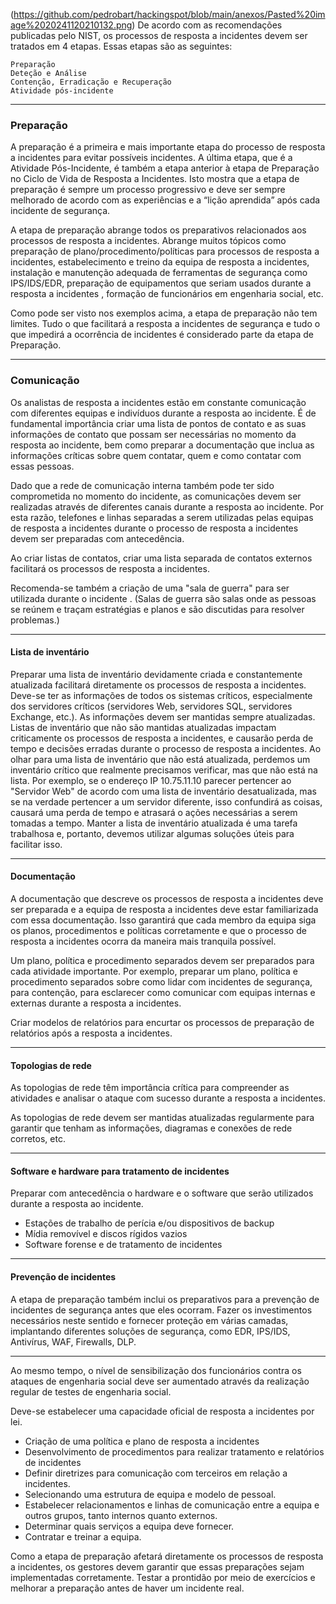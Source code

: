 
(https://github.com/pedrobart/hackingspot/blob/main/anexos/Pasted%20image%2020241120210132.png)
De acordo com as recomendações publicadas pelo NIST, os processos de resposta a incidentes  devem ser tratados em 4 etapas. Essas etapas são as seguintes:

    Preparação
    Deteção e Análise
    Contenção, Erradicação e Recuperação
    Atividade pós-incidente
***
### Preparação

A preparação é a primeira e mais importante etapa do processo de resposta a incidentes para evitar possíveis incidentes. A última etapa, que é a Atividade Pós-Incidente, é também a etapa anterior à etapa de Preparação no Ciclo de Vida de Resposta a Incidentes. Isto mostra que a etapa de preparação é sempre um processo progressivo e deve ser sempre melhorado de acordo com as experiências e a “lição aprendida” após cada incidente de segurança.

A etapa de preparação abrange todos os preparativos relacionados aos processos de resposta a incidentes. Abrange muitos tópicos como preparação de plano/procedimento/políticas para processos de resposta a incidentes, estabelecimento e treino da equipa de resposta a incidentes, instalação e manutenção adequada de ferramentas de segurança como IPS/IDS/EDR, preparação de equipamentos que seriam usados ​​durante a resposta a incidentes , formação de funcionários em engenharia social, etc.

Como pode ser visto nos exemplos acima, a etapa de preparação não tem limites. Tudo o que facilitará a resposta a incidentes de segurança  e tudo o que impedirá a ocorrência de incidentes é considerado parte da etapa de Preparação. 
***
### Comunicação

Os analistas de resposta a incidentes estão em constante comunicação com diferentes equipas e indivíduos durante a resposta ao incidente. É de fundamental importância criar uma lista de pontos de contato e as suas informações de contato que possam ser necessárias no momento da resposta ao incidente, bem como preparar a documentação que inclua as informações críticas sobre quem contatar, quem e como contatar com essas pessoas.

Dado que a rede de comunicação interna também pode ter sido comprometida no momento do incidente, as comunicações devem ser realizadas através de diferentes canais durante a resposta ao incidente. Por esta razão, telefones e linhas separadas a serem utilizadas pelas equipas de resposta a incidentes durante o processo de resposta a incidentes devem ser preparadas com antecedência.

Ao criar listas de contatos, criar uma lista separada de contatos externos facilitará os processos de resposta a incidentes.

Recomenda-se também a criação de uma "sala de guerra" para ser utilizada durante o incidente . (Salas de guerra são salas onde as pessoas se reúnem e traçam estratégias e planos e são discutidas para resolver problemas.)
***
#### Lista de inventário

Preparar uma lista de inventário devidamente criada e constantemente atualizada facilitará diretamente os  processos de resposta a incidentes. Deve-se ter as informações de todos os sistemas críticos, especialmente dos servidores críticos (servidores Web, servidores SQL, servidores Exchange, etc.). As informações devem ser mantidas sempre atualizadas. Listas de inventário que não são mantidas atualizadas impactam criticamente os processos de resposta a incidentes, e causarão perda de tempo e decisões erradas durante o processo de resposta a incidentes. Ao olhar para uma lista de inventário que não está atualizada, perdemos um inventário crítico que realmente precisamos verificar, mas que não está na lista. Por exemplo, se o endereço IP 10.75.11.10 parecer pertencer ao "Servidor Web" de acordo com uma lista de inventário desatualizada, mas se na verdade pertencer a um servidor diferente, isso confundirá as coisas, causará uma perda de tempo e atrasará o ações necessárias a serem tomadas a tempo. Manter a lista de inventário atualizada é uma tarefa trabalhosa e, portanto,  devemos utilizar algumas soluções úteis para facilitar isso.

***
#### Documentação

A documentação que descreve os processos de resposta a incidentes deve ser preparada e a equipa de resposta a incidentes deve estar familiarizada com essa documentação. Isso garantirá que cada membro da equipa siga os planos, procedimentos e políticas corretamente e que o processo de resposta a incidentes ocorra da maneira mais tranquila possível.

Um plano, política e procedimento separados devem ser preparados para cada atividade importante. Por exemplo, preparar um plano, política e procedimento separados sobre como lidar com incidentes  de segurança, para contenção, para esclarecer como comunicar com equipas internas e externas durante a resposta a incidentes.

Criar modelos de relatórios para encurtar os processos de preparação de relatórios após a resposta a incidentes.

***
#### Topologias de rede

As topologias de rede têm importância crítica para compreender as atividades e analisar o ataque com sucesso durante a resposta a incidentes.

As topologias de rede devem ser mantidas atualizadas regularmente para garantir que tenham as informações, diagramas e conexões de rede corretos, etc.

***
#### Software e hardware para tratamento de incidentes

 Preparar com antecedência o hardware e o software que serão utilizados durante a resposta ao incidente.

- Estações de trabalho de perícia  e/ou dispositivos de backup
- Mídia removível e discos rígidos vazios
- Software forense e de tratamento de incidentes

***
#### Prevenção de incidentes

A etapa de preparação também inclui os preparativos para a prevenção de incidentes de segurança antes que eles ocorram. Fazer os investimentos necessários neste sentido e fornecer proteção em várias camadas, implantando diferentes soluções de segurança, como EDR, IPS/IDS, Antivírus, WAF, Firewalls, DLP.

***

Ao mesmo tempo, o nível de sensibilização dos funcionários contra os ataques de engenharia social deve ser aumentado através da realização regular de testes de engenharia social.

Deve-se estabelecer uma capacidade oficial de resposta a incidentes por lei. 

   - Criação de uma política e plano de resposta a incidentes 
   - Desenvolvimento de procedimentos para realizar tratamento e relatórios de incidentes 
   - Definir diretrizes para comunicação com terceiros em relação a incidentes. 
   - Selecionando uma estrutura de equipa e modelo de pessoal.
   - Estabelecer relacionamentos e linhas de comunicação entre a equipa e outros grupos, tanto internos quanto externos.
   - Determinar quais serviços a equipa  deve fornecer.
   - Contratar e treinar a equipa.

Como a etapa de preparação afetará diretamente os processos de resposta a incidentes, os gestores devem garantir que essas preparações sejam implementadas corretamente. Testar a  prontidão por meio de exercícios  e melhorar a preparação antes de haver um incidente real.

